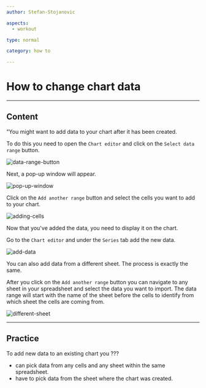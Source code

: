 ```yaml
---
author: Stefan-Stojanovic

aspects:
  - workout

type: normal

category: how to

---
```


# How to change chart data

---
## Content

"You might want to add data to your chart after it has been created.

To do this you need to open the `Chart editor` and click on the `Select data range` button.

![data-range-button](https://img.enkipro.com/afd5b73d0f78ecf13b1398271120b703.png)

Next, a pop-up window will appear.

![pop-up-window](https://img.enkipro.com/0f479f78ca3db3a4ef3ac5f41116b802.png)

Click on the `Add another range` button and select the cells you want to add to your chart.

![adding-cells](https://img.enkipro.com/fb5f7fa2d26eec8678c1ccd00ff1c1e2.gif)

Now that you've added the data, you need to display it on the chart.

Go to the `Chart editor` and under the `Series` tab add the new data.

![add-data](https://img.enkipro.com/4eead76d50845348387de7a0539efcb5.gif)

You can also add data from a different sheet. The process is exactly the same. 

After you click on the `Add another range` button you can navigate to any sheet in your spreadsheet and select the data you want to import. The data range will start with the name of the sheet before the cells to identify from which sheet the cells are coming from.

![different-sheet](https://img.enkipro.com/ec415503b47e9a32facc1c16d25f981f.gif)

---
## Practice

To add new data to an existing chart you ???

* can pick data from any cells and any sheet within the same spreadsheet.
* have to pick data from the sheet where the chart was created.
